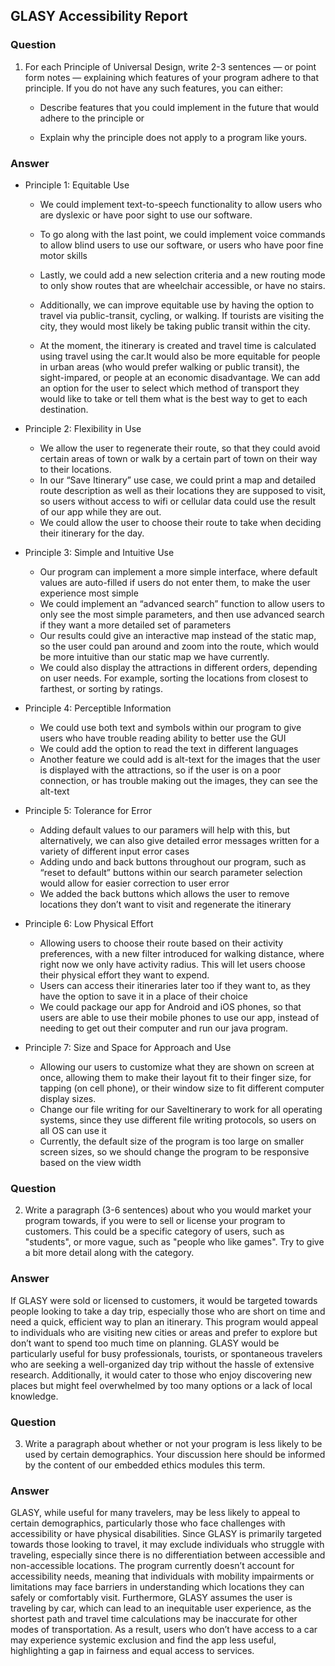 ## GLASY Accessibility Report
### Question
1. For each Principle of Universal Design, write 2-3 sentences — or point form notes — explaining which features of your program adhere to that principle. If you do not have any such features, you can either:

   - Describe features that you could implement in the future that would adhere to the principle or

   - Explain why the principle does not apply to a program like yours.

### Answer
- Principle 1: Equitable Use
  - We could implement text-to-speech functionality to allow users who are dyslexic or have poor sight to use our software.
  - To go along with the last point, we could implement voice commands to allow blind users to use our software, or users who have poor fine motor skills
  - Lastly, we could add a new selection criteria and a new routing mode to only show routes that are wheelchair accessible, or have no stairs.
 
  - Additionally, we can improve equitable use by having the option to travel via public-transit, cycling, or walking. If tourists are visiting the city, they would most likely be taking public transit within the city.
  - At the moment, the itinerary is created and travel time is calculated using travel using the car.It would also be more equitable for people in urban areas (who would prefer walking or public transit), the sight-impared, or people at an economic disadvantage. We can add an option for the user to select which method of transport they would like to take or tell them what is the best way to get to each destination.

- Principle 2: Flexibility in Use
  - We allow the user to regenerate their route, so that they could avoid certain areas of town or walk by a certain part of town on their way to their locations.
  - In our “Save Itinerary” use case, we could print a map and detailed route description as well as their locations they are supposed to visit, so users without access to wifi or cellular data could use the result of our app while they are out.
  - We could allow the user to choose their route to take when deciding their itinerary for the day.

- Principle 3: Simple and Intuitive Use
  - Our program can implement a more simple interface, where default values are auto-filled if users do not enter them, to make the user experience most simple
  - We could implement an “advanced search” function to allow users to only see the most simple parameters, and then use advanced search if they want a more detailed set of parameters
  - Our results could give an interactive map instead of the static map, so the user could pan around and zoom into the route, which would be more intuitive than our static map we have currently.
  - We could also display the attractions in different orders, depending on user needs. For example, sorting the locations from closest to farthest, or sorting by ratings. 

- Principle 4: Perceptible Information
  - We could use both text and symbols within our program to give users who have trouble reading ability to better use the GUI
  - We could add the option to read the text in different languages
  - Another feature we could add is alt-text for the images that the user is displayed with the attractions, so if the user is on a poor connection, or has trouble making out the images, they can see the alt-text

- Principle 5: Tolerance for Error
  - Adding default values to our paramers will help with this, but alternatively, we can also give detailed error messages written for a variety of different input error cases
  - Adding undo and back buttons throughout our program, such as “reset to default” buttons within our search parameter selection would allow for easier correction to user error
  - We added the back buttons which allows the user to remove locations they don’t want to visit and regenerate the itinerary

- Principle 6: Low Physical Effort
  - Allowing users to choose their route based on their activity preferences, with a new filter introduced for walking distance, where right now we only have activity radius. This will let users choose their physical effort they want to expend.
  - Users can access their itineraries later too if they want to, as they have the option to save it in a place of their choice
  - We could package our app for Android and iOS phones, so that users are able to use their mobile phones to use our app, instead of needing to get out their computer and run our java program.

- Principle 7: Size and Space for Approach and Use
  - Allowing our users to customize what they are shown on screen at once, allowing them to make their layout fit to their finger size, for tapping (on cell phone), or their window size to fit different computer display sizes.
  - Change our file writing for our SaveItinerary to work for all operating systems, since they use different file writing protocols, so users on all OS can use it
  - Currently, the default size of the program is too large on smaller screen sizes, so we should change the program to be responsive based on the view width

### Question
2. Write a paragraph (3-6 sentences) about who you would market your program towards, if you were to sell or license your program to customers. This could be a specific category of users, such as "students", or more vague, such as "people who like games". Try to give a bit more detail along with the category.

### Answer
If GLASY were sold or licensed to customers, it would be targeted towards people looking 
to take a day trip, especially those who are short on time and need a quick, efficient 
way to plan an itinerary. This program would appeal to individuals who are visiting new 
cities or areas and prefer to explore but don’t want to spend too much time on planning.
GLASY would be particularly useful for busy professionals, tourists, or spontaneous 
travelers who are seeking a well-organized day trip without the hassle of extensive 
research. Additionally, it would cater to those who enjoy discovering new places but 
might feel overwhelmed by too many options or a lack of local knowledge.


### Question
3. Write a paragraph about whether or not your program is less likely to be used by certain demographics. Your discussion here should be informed by the content of our embedded ethics modules this term.

### Answer
GLASY, while useful for many travelers, may be less likely to appeal to certain demographics, particularly those who face challenges with accessibility or have physical disabilities. Since GLASY is primarily targeted towards those looking to travel, it may exclude individuals who struggle with traveling, especially since there is no differentiation between accessible and non-accessible locations. The program currently doesn’t account for accessibility needs, meaning that individuals with mobility impairments or limitations may face barriers in understanding which locations they can safely or comfortably visit. Furthermore, GLASY assumes the user is traveling by car, which can lead to an inequitable user experience, as the shortest path and travel time calculations may be inaccurate for other modes of transportation. As a result, users who don’t have access to a car may experience systemic exclusion and find the app less useful, highlighting a gap in fairness and equal access to services.
